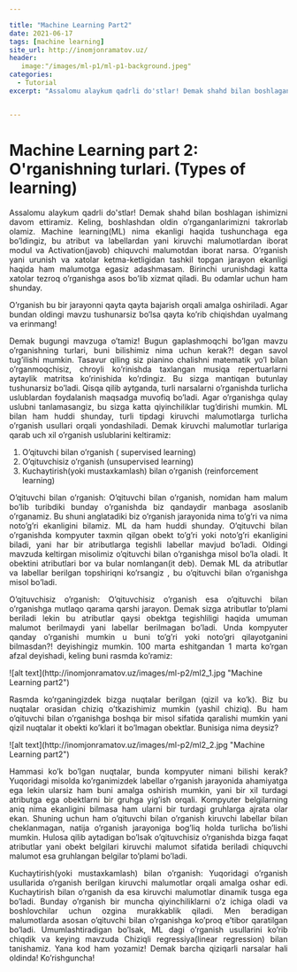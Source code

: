 ```yaml
---

title: "Machine Learning Part2"
date: 2021-06-17
tags: [machine learning]
site_url: http://inomjonramatov.uz/
header:
   image:"/images/ml-p1/ml-p1-background.jpeg"
categories:
  - Tutorial
excerpt: "Assalomu alaykum qadrli do'stlar! Demak shahd bilan boshlagan ishimizni davom ettiramiz."


---
```



# Machine Learning part 2: O'rganishning turlari. (Types of learning)
<p style="text-align: justify">Assalomu alaykum qadrli do'stlar! Demak shahd bilan boshlagan ishimizni davom ettiramiz.
Keling, boshlashdan oldin o’rganganlarimizni takrorlab olamiz. Machine learning(ML) nima ekanligi haqida tushunchaga ega bo’ldingiz, bu atribut va labellardan yani kiruvchi malumotlardan iborat modul va Activation(javob) chiquvchi malumotdan iborat narsa. O’rganish yani urunish va xatolar ketma-ketligidan tashkil topgan jarayon ekanligi haqida ham malumotga egasiz adashmasam. Birinchi urunishdagi katta xatolar tezroq o’rganishga asos bo’lib xizmat qiladi. Bu odamlar uchun ham shunday. </p>

<p style="text-align:justify">
O’rganish bu bir jarayonni qayta qayta bajarish orqali amalga oshiriladi. Agar bundan oldingi mavzu tushunarsiz bo’lsa qayta ko’rib chiqishdan uyalmang va erinmang!
</p>

<p style="text-align:justify">
Demak bugungi mavzuga o’tamiz!
Bugun gaplashmoqchi bo’lgan mavzu o’rganishning turlari, buni bilishimiz nima uchun kerak?! degan savol tug’ilishi mumkin. Tasavur qiling siz pianino chalishni matematik yo’l bilan o’rganmoqchisiz, chroyli ko’rinishda taxlangan musiqa repertuarlarni aytaylik matritsa ko’rinishida ko’rdingiz. Bu sizga mantiqan butunlay tushunarsiz bo’ladi. Qisqa qilib aytganda, turli narsalarni o’rganishda turlicha uslublardan foydalanish maqsadga muvofiq bo’ladi. Agar o’rganishga qulay uslubni tanlamasangiz, bu sizga katta qiyinchiliklar tug’dirishi mumkin. 
ML bilan ham huddi shunday, turli tipdagi kiruvchi malumotlarga turlicha o’rganish usullari orqali yondashiladi. Demak kiruvchi malumotlar turlariga qarab uch xil o’rganish uslublarini keltiramiz:
    <ol>
    <li>O’qituvchi bilan o’rganish ( supervised learning)</li>
    <li>O’qituvchisiz o’rganish (unsupervised learning)</li>
    <li>Kuchaytirish(yoki mustaxkamlash) bilan o’rganish (reinforcement learning)</li>
    </ol>
</p>

<p style="text-align:justify">
O’qituvchi bilan o’rganish:
O’qituvchi bilan o’rganish, nomidan ham malum bo’lib turibdiki bunday o’rganishda biz qandaydir manbaga asoslanib o’rganamiz. Bu shuni anglatadiki biz o’rganish jarayonida nima to’g’ri va nima noto’g’ri ekanligini bilamiz. ML da ham huddi shunday. O’qituvchi bilan o’rganishda kompyuter taxmin qilgan obekt to’g’ri yoki noto’g’ri ekanligini biladi, yani har bir atributlarga tegishli labellar mavjud bo’ladi. Oldingi mavzuda keltirgan misolimiz o’qituvchi bilan o’rganishga misol bo’la oladi. It obektini atributlari bor va bular nomlangan(it deb). Demak ML da atributlar va labellar berilgan topshiriqni ko’rsangiz , bu o’qituvchi bilan o’rganishga misol bo’ladi. </p>

<p style="text-align:justify">
O’qituvchisiz o’rganish:
O’qituvchisiz o’rganish esa o’qituvchi bilan o’rganishga mutlaqo qarama qarshi jarayon. Demak sizga atributlar to’plami beriladi lekin bu atributlar qaysi obektga tegishliligi haqida umuman malumot berilmaydi yani labellar berilmagan bo’ladi. Unda kompyuter qanday o’rganishi mumkin u buni to’g’ri yoki noto’gri qilayotganini bilmasdan?! deyishingiz mumkin. 100 marta eshitgandan 1 marta ko’rgan afzal deyishadi, keling buni rasmda ko’ramiz:
</p>
![alt text](http://inomjonramatov.uz/images/ml-p2/ml2_1.jpg "Machine Learning part2")
<p style="text-align:justify">
Rasmda ko’rganingizdek bizga nuqtalar berilgan (qizil va ko’k). Biz bu nuqtalar orasidan chiziq o’tkazishimiz mumkin (yashil chiziq). Bu ham o’qituvchi bilan o’rganishga boshqa bir misol sifatida qaralishi mumkin yani qizil nuqtalar it obekti ko’klari it bo’lmagan obektlar. Bunisiga nima deysiz?
</p>
![alt text](http://inomjonramatov.uz/images/ml-p2/ml2_2.jpg "Machine Learning part2")
<p style="text-align:justify">
Hammasi ko’k bo’lgan nuqtalar, bunda kompyuter nimani bilishi kerak? Yuqoridagi misolda ko’rganimizdek labellar o’rganish jarayonida ahamiyatga ega lekin ularsiz ham buni amalga oshirish mumkin, yani bir xil turdagi atributga ega obektlarni bir gruhga yig’ish orqali. Kompyuter belgilarning aniq nima ekanligini bilmasa ham ularni bir turdagi gruhlarga ajrata olar ekan. Shuning uchun ham o’qituvchi bilan o’rganish kiruvchi labellar bilan cheklanmagan, natija o’rganish jarayoniga bog’liq holda turlicha bo’lishi mumkin.  Hulosa qilib aytadigan bo’lsak o’qituvchisiz o’rganishda bizga faqat atributlar yani obekt belgilari kiruvchi malumot sifatida beriladi chiquvchi malumot esa gruhlangan belgilar to’plami bo’ladi.
</p>
<p style="text-align:justify">
Kuchaytirish(yoki mustaxkamlash) bilan o’rganish:
Yuqoridagi o’rganish usullarida o’rganish berilgan kiruvchi malumotlar orqali amalga oshar edi. Kuchaytirish bilan o’rganish da esa kiruvchi malumotlar dinamik tusga ega bo’ladi. Bunday o’rganish bir muncha qiyinchiliklarni o’z ichiga oladi va boshlovchilar uchun ozgina murakkablik qiladi. Men beradigan malumotlarda asosan o’qituvchi bilan o’rganishga ko’proq e’tibor qaratilgan bo’ladi.
Umumlashtiradigan bo’lsak, ML dagi o’rganish usullarini ko’rib chiqdik va keying mavzuda Chiziqli regressiya(linear regression) bilan tanishamiz. Yana kod ham yozamiz! Demak barcha qiziqarli narsalar hali oldinda! Ko’rishguncha!
</p>

